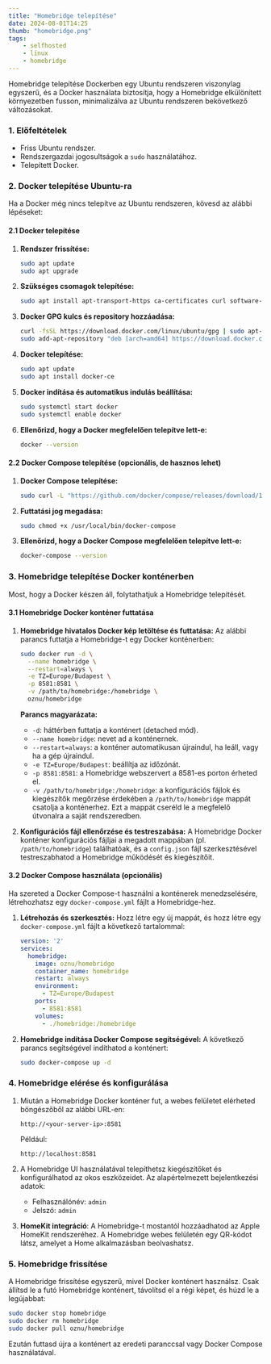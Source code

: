 ```yaml
---
title: "Homebridge telepítése"
date: 2024-08-01T14:25
thumb: "homebridge.png"
tags: 
    - selfhosted
    - linux
    - homebridge
---
```

Homebridge telepítése Dockerben egy Ubuntu rendszeren viszonylag egyszerű, és a Docker használata biztosítja, hogy a Homebridge elkülönített környezetben fusson, minimalizálva az Ubuntu rendszeren bekövetkező változásokat.

### 1. Előfeltételek

- Friss Ubuntu rendszer.
- Rendszergazdai jogosultságok a `sudo` használatához.
- Telepített Docker.
  
### 2. Docker telepítése Ubuntu-ra

Ha a Docker még nincs telepítve az Ubuntu rendszeren, kövesd az alábbi lépéseket:

#### 2.1 Docker telepítése

1. **Rendszer frissítése:**
   ```bash
   sudo apt update
   sudo apt upgrade
   ```

2. **Szükséges csomagok telepítése:**
   ```bash
   sudo apt install apt-transport-https ca-certificates curl software-properties-common
   ```

3. **Docker GPG kulcs és repository hozzáadása:**
   ```bash
   curl -fsSL https://download.docker.com/linux/ubuntu/gpg | sudo apt-key add -
   sudo add-apt-repository "deb [arch=amd64] https://download.docker.com/linux/ubuntu $(lsb_release -cs) stable"
   ```

4. **Docker telepítése:**
   ```bash
   sudo apt update
   sudo apt install docker-ce
   ```

5. **Docker indítása és automatikus indulás beállítása:**
   ```bash
   sudo systemctl start docker
   sudo systemctl enable docker
   ```

6. **Ellenőrizd, hogy a Docker megfelelően telepítve lett-e:**
   ```bash
   docker --version
   ```

#### 2.2 Docker Compose telepítése (opcionális, de hasznos lehet)

1. **Docker Compose telepítése:**
   ```bash
   sudo curl -L "https://github.com/docker/compose/releases/download/1.29.2/docker-compose-$(uname -s)-$(uname -m)" -o /usr/local/bin/docker-compose
   ```

2. **Futtatási jog megadása:**
   ```bash
   sudo chmod +x /usr/local/bin/docker-compose
   ```

3. **Ellenőrizd, hogy a Docker Compose megfelelően telepítve lett-e:**
   ```bash
   docker-compose --version
   ```

### 3. Homebridge telepítése Docker konténerben

Most, hogy a Docker készen áll, folytathatjuk a Homebridge telepítését.

#### 3.1 Homebridge Docker konténer futtatása

1. **Homebridge hivatalos Docker kép letöltése és futtatása:**
   Az alábbi parancs futtatja a Homebridge-t egy Docker konténerben:
   ```bash
   sudo docker run -d \
     --name homebridge \
     --restart=always \
     -e TZ=Europe/Budapest \
     -p 8581:8581 \
     -v /path/to/homebridge:/homebridge \
     oznu/homebridge
   ```

   **Parancs magyarázata:**
   - `-d`: háttérben futtatja a konténert (detached mód).
   - `--name homebridge`: nevet ad a konténernek.
   - `--restart=always`: a konténer automatikusan újraindul, ha leáll, vagy ha a gép újraindul.
   - `-e TZ=Europe/Budapest`: beállítja az időzónát.
   - `-p 8581:8581`: a Homebridge webszervert a 8581-es porton érheted el.
   - `-v /path/to/homebridge:/homebridge`: a konfigurációs fájlok és kiegészítők megőrzése érdekében a `/path/to/homebridge` mappát csatolja a konténerhez. Ezt a mappát cseréld le a megfelelő útvonalra a saját rendszeredben.

2. **Konfigurációs fájl ellenőrzése és testreszabása:**
   A Homebridge Docker konténer konfigurációs fájljai a megadott mappában (pl. `/path/to/homebridge`) találhatóak, és a `config.json` fájl szerkesztésével testreszabhatod a Homebridge működését és kiegészítőit.

#### 3.2 Docker Compose használata (opcionális)

Ha szereted a Docker Compose-t használni a konténerek menedzselésére, létrehozhatsz egy `docker-compose.yml` fájlt a Homebridge-hez.

1. **Létrehozás és szerkesztés:**
   Hozz létre egy új mappát, és hozz létre egy `docker-compose.yml` fájlt a következő tartalommal:

   ```yaml
   version: '2'
   services:
     homebridge:
       image: oznu/homebridge
       container_name: homebridge
       restart: always
       environment:
         - TZ=Europe/Budapest
       ports:
         - 8581:8581
       volumes:
         - ./homebridge:/homebridge
   ```

2. **Homebridge indítása Docker Compose segítségével:**
   A következő parancs segítségével indíthatod a konténert:
   ```bash
   sudo docker-compose up -d
   ```

### 4. Homebridge elérése és konfigurálása

1. Miután a Homebridge Docker konténer fut, a webes felületet elérheted böngészőből az alábbi URL-en:
   ```
   http://<your-server-ip>:8581
   ```
   Például:
   ```
   http://localhost:8581
   ```

2. A Homebridge UI használatával telepíthetsz kiegészítőket és konfigurálhatod az okos eszközeidet. Az alapértelmezett bejelentkezési adatok:
   - Felhasználónév: `admin`
   - Jelszó: `admin`

3. **HomeKit integráció**: A Homebridge-t mostantól hozzáadhatod az Apple HomeKit rendszeréhez. A Homebridge webes felületén egy QR-kódot látsz, amelyet a Home alkalmazásban beolvashatsz.

### 5. Homebridge frissítése

A Homebridge frissítése egyszerű, mivel Docker konténert használsz. Csak állítsd le a futó Homebridge konténert, távolítsd el a régi képet, és húzd le a legújabbat:

```bash
sudo docker stop homebridge
sudo docker rm homebridge
sudo docker pull oznu/homebridge
```

Ezután futtasd újra a konténert az eredeti paranccsal vagy Docker Compose használatával.